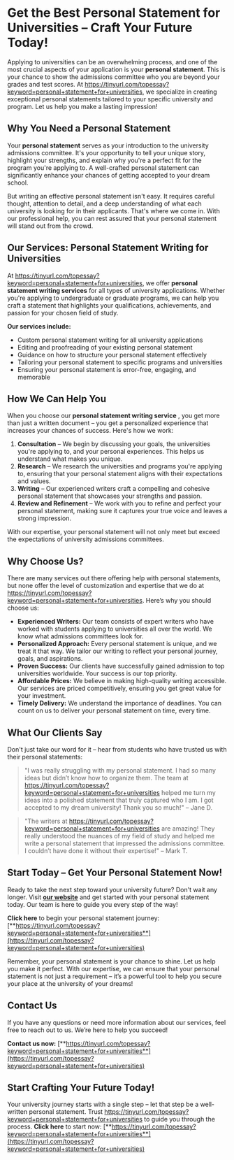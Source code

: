 # Get the Best Personal Statement for Universities – Craft Your Future Today!

Applying to universities can be an overwhelming process, and one of the most crucial aspects of your application is your **personal statement**. This is your chance to show the admissions committee who you are beyond your grades and test scores. At https://tinyurl.com/topessay?keyword=personal+statement+for+universities, we specialize in creating exceptional personal statements tailored to your specific university and program. Let us help you make a lasting impression!

## Why You Need a Personal Statement

Your **personal statement** serves as your introduction to the university admissions committee. It's your opportunity to tell your unique story, highlight your strengths, and explain why you're a perfect fit for the program you're applying to. A well-crafted personal statement can significantly enhance your chances of getting accepted to your dream school.

But writing an effective personal statement isn't easy. It requires careful thought, attention to detail, and a deep understanding of what each university is looking for in their applicants. That's where we come in. With our professional help, you can rest assured that your personal statement will stand out from the crowd.

## Our Services: Personal Statement Writing for Universities

At https://tinyurl.com/topessay?keyword=personal+statement+for+universities, we offer **personal statement writing services** for all types of university applications. Whether you're applying to undergraduate or graduate programs, we can help you craft a statement that highlights your qualifications, achievements, and passion for your chosen field of study.

**Our services include:**

- Custom personal statement writing for all university applications
- Editing and proofreading of your existing personal statement
- Guidance on how to structure your personal statement effectively
- Tailoring your personal statement to specific programs and universities
- Ensuring your personal statement is error-free, engaging, and memorable

## How We Can Help You

When you choose our **personal statement writing service** , you get more than just a written document – you get a personalized experience that increases your chances of success. Here's how we work:

1. **Consultation** – We begin by discussing your goals, the universities you're applying to, and your personal experiences. This helps us understand what makes you unique.
2. **Research** – We research the universities and programs you're applying to, ensuring that your personal statement aligns with their expectations and values.
3. **Writing** – Our experienced writers craft a compelling and cohesive personal statement that showcases your strengths and passion.
4. **Review and Refinement** – We work with you to refine and perfect your personal statement, making sure it captures your true voice and leaves a strong impression.

With our expertise, your personal statement will not only meet but exceed the expectations of university admissions committees.

## Why Choose Us?

There are many services out there offering help with personal statements, but none offer the level of customization and expertise that we do at https://tinyurl.com/topessay?keyword=personal+statement+for+universities. Here’s why you should choose us:

- **Experienced Writers:** Our team consists of expert writers who have worked with students applying to universities all over the world. We know what admissions committees look for.
- **Personalized Approach:** Every personal statement is unique, and we treat it that way. We tailor our writing to reflect your personal journey, goals, and aspirations.
- **Proven Success:** Our clients have successfully gained admission to top universities worldwide. Your success is our top priority.
- **Affordable Prices:** We believe in making high-quality writing accessible. Our services are priced competitively, ensuring you get great value for your investment.
- **Timely Delivery:** We understand the importance of deadlines. You can count on us to deliver your personal statement on time, every time.

## What Our Clients Say

Don't just take our word for it – hear from students who have trusted us with their personal statements:

> "I was really struggling with my personal statement. I had so many ideas but didn’t know how to organize them. The team at https://tinyurl.com/topessay?keyword=personal+statement+for+universities helped me turn my ideas into a polished statement that truly captured who I am. I got accepted to my dream university! Thank you so much!" – Jane D.

> "The writers at https://tinyurl.com/topessay?keyword=personal+statement+for+universities are amazing! They really understood the nuances of my field of study and helped me write a personal statement that impressed the admissions committee. I couldn’t have done it without their expertise!" – Mark T.

## Start Today – Get Your Personal Statement Now!

Ready to take the next step toward your university future? Don't wait any longer. Visit [**our website**](https://tinyurl.com/topessay?keyword=personal+statement+for+universities) and get started with your personal statement today. Our team is here to guide you every step of the way!

**Click here** to begin your personal statement journey: [**https://tinyurl.com/topessay?keyword=personal+statement+for+universities**](https://tinyurl.com/topessay?keyword=personal+statement+for+universities)

Remember, your personal statement is your chance to shine. Let us help you make it perfect. With our expertise, we can ensure that your personal statement is not just a requirement – it’s a powerful tool to help you secure your place at the university of your dreams!

## Contact Us

If you have any questions or need more information about our services, feel free to reach out to us. We’re here to help you succeed!

**Contact us now:** [**https://tinyurl.com/topessay?keyword=personal+statement+for+universities**](https://tinyurl.com/topessay?keyword=personal+statement+for+universities)

## Start Crafting Your Future Today!

Your university journey starts with a single step – let that step be a well-written personal statement. Trust https://tinyurl.com/topessay?keyword=personal+statement+for+universities to guide you through the process. **Click here** to start now: [**https://tinyurl.com/topessay?keyword=personal+statement+for+universities**](https://tinyurl.com/topessay?keyword=personal+statement+for+universities)
